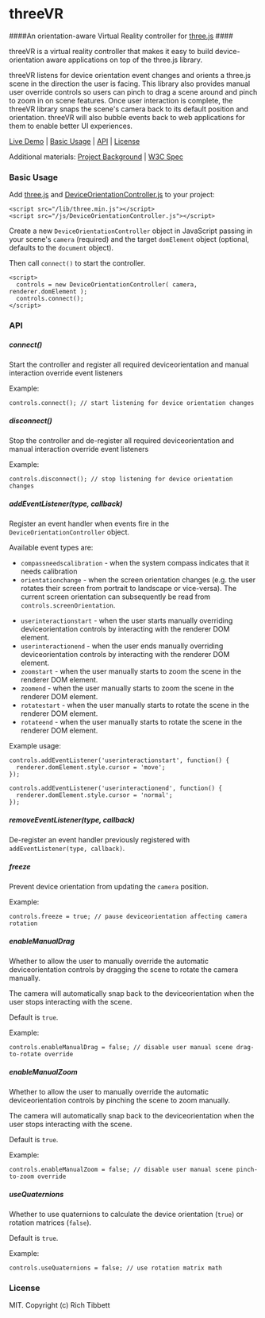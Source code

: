 threeVR
=======

####An orientation-aware Virtual Reality controller for [three.js](http://threejs.org) ####

threeVR is a virtual reality controller that makes it easy to build device-orientation aware applications on top of the three.js library.

threeVR listens for device orientation event changes and orients a three.js scene in the direction the user is facing. This library also provides manual user override controls so users can pinch to drag a scene around and pinch to zoom in on scene features. Once user interaction is complete, the threeVR library snaps the scene's camera back to its default position and orientation. threeVR will also bubble events back to web applications for them to enable better UI experiences.

[Live Demo](http://richtr.github.io/threeVR/examples/vr_basic.html) | [Basic Usage](#basic-usage) | [API](#api) | [License](#license)

Additional materials: [Project Background](http://dev.opera.com/articles/view/w3c-device-orientation-usage/) | [W3C Spec](http://w3c.github.io/deviceorientation/spec-source-orientation.html)

### Basic Usage ###

Add [three.js]() and [DeviceOrientationController.js](https://github.com/richtr/threeVR/blob/master/js/DeviceOrientationController.js) to your project:

    <script src="/lib/three.min.js"></script>
    <script src="/js/DeviceOrientationController.js"></script>

Create a new `DeviceOrientationController` object in JavaScript passing in your scene's `camera` (required) and the target `domElement` object (optional, defaults to  the `document` object).

Then call `connect()` to start the controller.

    <script>
      controls = new DeviceOrientationController( camera, renderer.domElement );
      controls.connect();
    </script>

### API ###

##### connect() #####

Start the controller and register all required deviceorientation and manual interaction override event listeners

Example:

    controls.connect(); // start listening for device orientation changes
    
##### disconnect() #####

Stop the controller and de-register all required deviceorientation and manual interaction override event listeners

Example:

    controls.disconnect(); // stop listening for device orientation changes

##### addEventListener(type, callback) #####

Register an event handler when events fire in the `DeviceOrientationController` object.

Available event types are:

* `compassneedscalibration` - when the system compass indicates that it needs calibration
* `orientationchange` - when the screen orientation changes (e.g. the user rotates their screen from portrait to landscape or vice-versa). The current screen orientation can subsequently be read from `controls.screenOrientation`.
- `userinteractionstart` - when the user starts manually overriding deviceorientation controls by interacting with the renderer DOM element.
- `userinteractionend` - when the user ends manually overriding deviceorientation controls by interacting with the renderer DOM element.
- `zoomstart` - when the user manually starts to zoom the scene in the renderer DOM element.
- `zoomend` - when the user manually starts to zoom the scene in the renderer DOM element.
- `rotatestart` - when the user manually starts to rotate the scene in the renderer DOM element.
- `rotateend` - when the user manually starts to rotate the scene in the renderer DOM element.

Example usage:

    controls.addEventListener('userinteractionstart', function() {
      renderer.domElement.style.cursor = 'move';
    });

    controls.addEventListener('userinteractionend', function() {
      renderer.domElement.style.cursor = 'normal';
    });

##### removeEventListener(type, callback) #####

De-register an event handler previously registered with `addEventListener(type, callback)`.

##### freeze #####

Prevent device orientation from updating the `camera` position.

Example:

    controls.freeze = true; // pause deviceorientation affecting camera rotation

##### enableManualDrag #####

Whether to allow the user to manually override the automatic deviceorientation controls by dragging the scene to rotate the camera manually.

The camera will automatically snap back to the deviceorientation when the user stops interacting with the scene.

Default is `true`.

Example:

    controls.enableManualDrag = false; // disable user manual scene drag-to-rotate override

##### enableManualZoom #####

Whether to allow the user to manually override the automatic deviceorientation controls by pinching the scene to zoom manually.

The camera will automatically snap back to the deviceorientation when the user stops interacting with the scene.

Default is `true`.

Example:

    controls.enableManualZoom = false; // disable user manual scene pinch-to-zoom override

##### useQuaternions #####

Whether to use quaternions to calculate the device orientation (`true`) or rotation matrices (`false`).

Default is `true`.

Example:

    controls.useQuaternions = false; // use rotation matrix math

### License ###

MIT. Copyright (c) Rich Tibbett
